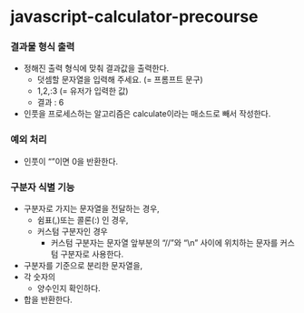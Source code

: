 # javascript-calculator-precourse

### 결과물 형식 출력
- 정해진 출력 형식에 맞춰 결과값을 출력한다.
  - 덧셈할 문자열을 입력해 주세요. (= 프롬프트 문구)
  - 1,2,:3 (= 유저가 입력한 값)
  - 결과 : 6
- 인풋을 프로세스하는 알고리즘은 calculate이라는 매소드로 빼서 작성한다.

### 예외 처리
- 인풋이 “”이면 0을 반환한다.

### 구분자 식별 기능
- 구분자로 가지는 문자열을 전달하는 경우,
  - 쉼표(,)또는 콜론(:) 인 경우,
  - 커스텀 구분자인 경우
    - 커스텀 구분자는 문자열 앞부분의 “//”와 “\n” 사이에 위치하는 문자를 커스텀 구분자로 사용한다.
- 구분자를 기준으로 분리한 문자열을,
- 각 숫자의
    - 양수인지 확인하다.
- 합을 반환한다.